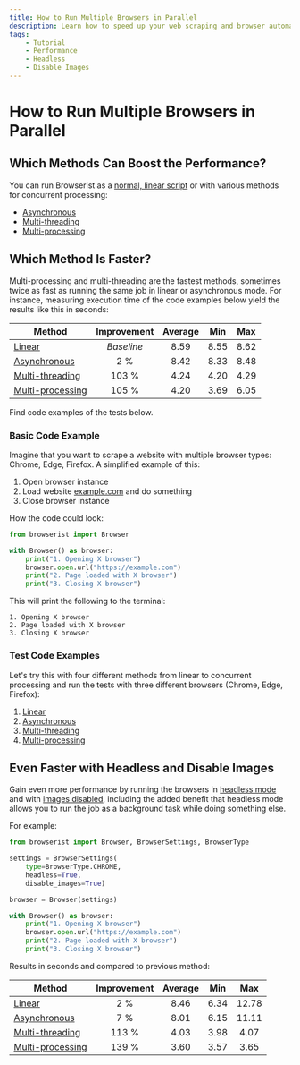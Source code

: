 ```yaml
---
title: How to Run Multiple Browsers in Parallel
description: Learn how to speed up your web scraping and browser automation with Browserist by running multiple browsers in parallel using asynchronous, multi-threading, or multi-processing methods. Includes code examples.
tags:
    - Tutorial
    - Performance
    - Headless
    - Disable Images
---
```


# How to Run Multiple Browsers in Parallel
## Which Methods Can Boost the Performance?
You can run Browserist as a [normal, linear script](1-linear.md) or with various methods for concurrent processing:

* [Asynchronous](2-asynchronous.md)
* [Multi-threading](3-multi-threading.md)
* [Multi-processing](4-multi-processing.md)

## Which Method Is Faster?
Multi-processing and multi-threading are the fastest methods, sometimes twice as fast as running the same job in linear or asynchronous mode. For instance, measuring execution time of the code examples below yield the results like this in seconds:

| Method                                    | Improvement | Average | Min   | Max   |
| ----------------------------------------- | :---------: | :-----: | :---: | :---: |
| [Linear](1-linear.md)                     | _Baseline_  | 8.59    | 8.55  | 8.62  |
| [Asynchronous](2-asynchronous.md)         | 2 %         | 8.42    | 8.33  | 8.48  |
| [Multi-threading](3-multi-threading.md)   | 103 %       | 4.24    | 4.20  | 4.29  |
| [Multi-processing](4-multi-processing.md) | 105 %       | 4.20    | 3.69  | 6.05  |

Find code examples of the tests below.

### Basic Code Example
Imagine that you want to scrape a website with multiple browser types: Chrome, Edge, Firefox. A simplified example of this:

1. Open browser instance
2. Load website [example.com](https://example.com) and do something
3. Close browser instance

How the code could look:

```python linenums="1"
from browserist import Browser

with Browser() as browser:
    print("1. Opening X browser")
    browser.open.url("https://example.com")
    print("2. Page loaded with X browser")
    print("3. Closing X browser")
```

This will print the following to the terminal:

```text title=""
1. Opening X browser
2. Page loaded with X browser
3. Closing X browser
```

### Test Code Examples
Let's try this with four different methods from linear to concurrent processing and run the tests with three different browsers (Chrome, Edge, Firefox):

1. [Linear](1-linear.md)
2. [Asynchronous](2-asynchronous.md)
3. [Multi-threading](3-multi-threading.md)
4. [Multi-processing](4-multi-processing.md)

## Even Faster with Headless and Disable Images
Gain even more performance by running the browsers in [headless mode](../headless.md) and with [images disabled](../disable-images.md), including the added benefit that headless mode allows you to run the job as a background task while doing something else.

For example:

```python linenums="1"
from browserist import Browser, BrowserSettings, BrowserType

settings = BrowserSettings(
    type=BrowserType.CHROME,
    headless=True,
    disable_images=True)

browser = Browser(settings)

with Browser() as browser:
    print("1. Opening X browser")
    browser.open.url("https://example.com")
    print("2. Page loaded with X browser")
    print("3. Closing X browser")
```

Results in seconds and compared to previous method:

| Method                                    | Improvement | Average | Min   | Max   |
| ----------------------------------------- | :---------: | :-----: | :---: | :---: |
| [Linear](1-linear.md)                     | 2 %         | 8.46    | 6.34  | 12.78 |
| [Asynchronous](2-asynchronous.md)         | 7 %         | 8.01    | 6.15  | 11.11 |
| [Multi-threading](3-multi-threading.md)   | 113 %       | 4.03    | 3.98  | 4.07  |
| [Multi-processing](4-multi-processing.md) | 139 %       | 3.60    | 3.57  | 3.65  |
